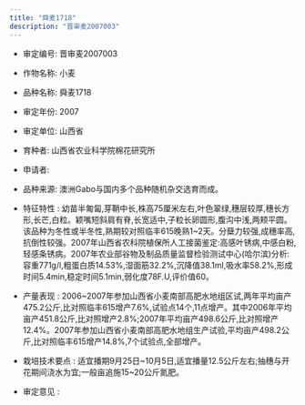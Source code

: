 ```yaml
---
title: "舜麦1718"
description: "晋审麦2007003"
---
```

* 审定编号:  晋审麦2007003

*  作物名称:  小麦

*  品种名称:  舜麦1718

*  审定年份:  2007

*  审定单位:  山西省

* 育种者:  山西省农业科学院棉花研究所

*  申请者:  

*  品种来源:  澳洲Gabo与国内多个品种随机杂交选育而成。

*  特征特性 : 
幼苗半匍匐,芽鞘中长,株高75厘米左右,叶色翠绿,穗层较厚,穗长方形,长芒,白粒。颖嘴短斜肩有脊,长宽适中,子粒长卵圆形,腹沟中浅,两颊平圆。该品种为冬性或半冬性,熟期较对照临丰615晚熟1~2天。分蘖力较强,成穗率高,抗倒性较强。2007年山西省农科院植保所人工接菌鉴定:高感叶锈病,中感白粉,轻感条锈病。2007年农业部谷物及制品质量监督检验测试中心(哈尔滨)分析:容重771g/l,粗蛋白质14.53%,湿面筋32.2%,沉降值38.1ml,吸水率58.2%,形成时间5.4min,稳定时间5.1min,弱化度78F.U,评价值60。
 
*  产量表现 : 
2006~2007年参加山西省小麦南部高肥水地组区试,两年平均亩产475.2公斤,比对照临丰615增产7.6%,试验点14个,11点增产。其中2006年平均亩产451.8公斤,比对照增产2.8%;2007年平均亩产498.6公斤,比对照增产12.4%。2007年参加山西省小麦南部高肥水地组生产试验,平均亩产498.2公斤,比对照临丰615增产14.8%,7个试验点,全部增产。

*  栽培技术要点 : 
适宜播期9月25日~10月5日,适宜播量12.5公斤左右;抽穗与开花期间浇水为宜;一般亩追施15~20公斤氮肥。

*  审定意见 : 

